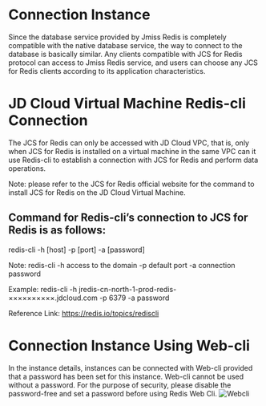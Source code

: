# Connection Instance

Since the database service provided by Jmiss Redis is completely compatible with the native database service, the way to connect to the database is basically similar. Any clients compatible with JCS for Redis protocol can access to Jmiss Redis service, and users can choose any JCS for Redis clients according to its application characteristics.


# JD Cloud Virtual Machine Redis-cli Connection

The JCS for Redis can only be accessed with JD Cloud VPC, that is, only when JCS for Redis is installed on a virtual machine in the same VPC can it use Redis-cli to establish a connection with JCS for Redis and perform data operations.

Note: please refer to the JCS for Redis official website for the command to install JCS for Redis on the JD Cloud Virtual Machine.

## Command for Redis-cli’s connection to JCS for Redis is as follows:

redis-cli -h [host] -p [port] -a [password]

Note: redis-cli -h access to the domain -p default port -a connection password

Example: redis-cli -h jredis-cn-north-1-prod-redis-××××××××××.jdcloud.com -p 6379 -a password

Reference Link: https://redis.io/topics/rediscli

# Connection Instance Using Web-cli

In the instance details, instances can be connected with Web-cli provided that a password has been set for this instance. Web-cli cannot be used without a password. For the purpose of security, please disable the password-free and set a password before using Redis Web Cli.
![Webcli](https://github.com/jdcloudcom/cn/blob/master/image/Redis/webcli.png)

